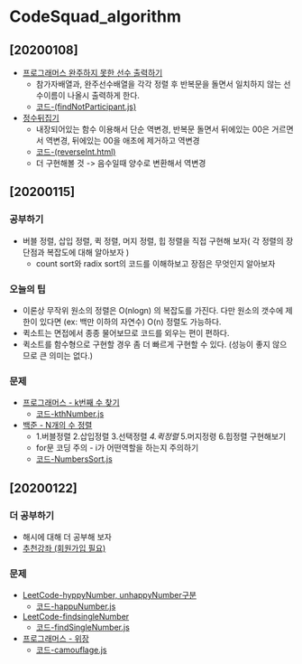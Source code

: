 # CodeSquad_algorithm
## [20200108]
* [프로그래머스 완주하지 못한 선수 출력하기](https://programmers.co.kr/learn/courses/30/lessons/42576?language=javascript)
    * 참가자배열과, 완주선수배열을 각각 정렬 후 반복문을 돌면서 일치하지 않는 선수이름이 나올시 출력하게 한다.
    * [코드-(findNotParticipant.js)](https://github.com/Rachel4858/algorithm/blob/master/CodeSquad_algorithm/findNotParticipant.html)
* [정수뒤집기](https://leetcode.com/problems/reverse-integer/)
    * 내장되어있는 함수 이용해서 단순 역변경, 반복문 돌면서 뒤에있는 00은 거르면서 역변경, 뒤에있는 00을 애초에 제거하고 역변경
    * [코드-(reverseInt.html)](https://github.com/Rachel4858/algorithm/blob/master/CodeSquad_algorithm/reverseInt.html)
    * 더 구현해볼 것 -> 음수일때 양수로 변환해서 역변경

## [20200115]
### 공부하기
* 버블 정렬, 삽입 정렬, 퀵 정렬, 머지 정렬, 힙 정렬을 직접 구현해 보자( 각 정렬의 장단점과 복잡도에 대해 알아보자 )
  - count sort와 radix sort의 코드를 이해하보고 장점은 무엇인지 알아보자
### 오늘의 팁
* 이론상 무작위 원소의 정렬은 O(nlogn) 의 복잡도를 가진다. 다만 원소의 갯수에 제한이 있다면 (ex: 백만 이하의 자연수) O(n) 정렬도 가능하다.
* 퀵소트는 면접에서 종종 물어보므로 코드를 외우는 편이 편하다.
* 퀵소트를 함수형으로 구현할 경우 좀 더 빠르게 구현할 수 있다. (성능이 좋지 않으므로 큰 의미는 없다.)
### 문제 
* [프로그래머스 - k번째 수 찾기](https://programmers.co.kr/learn/courses/30/lessons/42748)
    * [코드-kthNumber.js](https://github.com/Rachel4858/algorithm/blob/master/CodeSquad_algorithm/kthNumber.js)
* [백준 - N개의 수 정렬](https://www.acmicpc.net/problem/10989)
    * 1.버블정렬 2.삽입정렬 3.선택정렬 *4.퀵정렬* 5.머지정령 6.힙정렬 구현해보기
    * for문 코딩 주의 - i가 어떤역할을 하는지 주의하기
    * [코드-NumbersSort.js](https://github.com/Rachel4858/algorithm/blob/master/CodeSquad_algorithm/NumbersSort.js)

## [20200122]
### 더 공부하기
* 해시에 대해 더 공부해 보자
* [추천강좌 (회원가입 필요)](https://www.edwith.org/introalgorithm/lecture/26426/)
### 문제
* [LeetCode-hyppyNumber, unhappyNumber구분](https://leetcode.com/problems/happy-number/)
    * [코드-happuNumber.js](https://github.com/Rachel4858/algorithm/blob/master/CodeSquad_algorithm/hyppyNumber.js)
* [LeetCode-findsingleNumber](https://leetcode.com/problems/single-number/)
    * [코드-findSingleNumber.js](https://github.com/Rachel4858/algorithm/blob/master/CodeSquad_algorithm/findsingleNumber.js)
* [프로그래머스 - 위장](https://programmers.co.kr/learn/courses/30/lessons/42578)
    * [코드-camouflage.js](https://github.com/Rachel4858/algorithm/blob/master/CodeSquad_algorithm/camouflage.js)